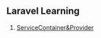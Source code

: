 ## Laravel Learning

1. [ServiceContainer&Provider](https://github.com/846400461/lararvelNote/blob/master/Architecture%20Concepts/ServiceContainer%26Provider%20.md)

   


